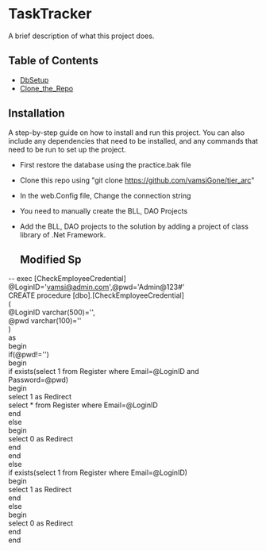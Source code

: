 # TaskTracker

A brief description of what this project does.

## Table of Contents

- [DbSetup](#DbSetup)
- [Clone_the_Repo](#Clone_the_Repo)


## Installation

A step-by-step guide on how to install and run this project. You can also include any dependencies that need to be installed, and any commands that need to be run to set up the project.

- First restore the database using the practice.bak file
- Clone this repo using "git clone https://github.com/vamsiGone/tier_arc"
- In the web.Config file, Change the connection string
- You need to manually create the BLL, DAO Projects
- Add the BLL, DAO projects to the solution by adding a project of class library of .Net Framework.


    
  ## Modified Sp  
-- exec [CheckEmployeeCredential] @LoginID='vamsi@admin.com',@pwd='Admin@123#'    
CREATE procedure [dbo].[CheckEmployeeCredential]    
(    
@LoginID varchar(500)='',    
@pwd  varchar(100)=''    
)    
as    
begin  
if(@pwd!='')  
begin  
if exists(select 1 from Register where Email=@LoginID and Password=@pwd)    
begin    
select 1  as Redirect    
select * from Register where Email=@LoginID     
end    
else    
begin    
select 0 as Redirect    
end  
end  
else  
if exists(select 1 from Register where Email=@LoginID)    
begin    
select 1  as Redirect      
end    
else    
begin    
select 0 as Redirect    
end  
end   
  
    
    
    
    
    


